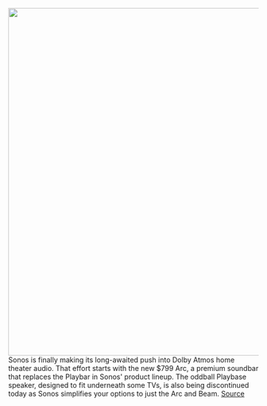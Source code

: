<img src='https://cdn.vox-cdn.com/thumbor/mmAwx-cf_VqEk87yEbmwX8nLC6M=/0x0:2040x1364/1200x0/filters:focal(0x0:2040x1364):no_upscale()/cdn.vox-cdn.com/uploads/chorus_asset/file/19947837/SonosArcWithSubandRears.jpg' width='700px' /><br/>
Sonos is finally making its long-awaited push into Dolby Atmos home theater audio. That effort starts with the new $799 Arc, a premium soundbar that replaces the Playbar in Sonos' product lineup. The oddball Playbase speaker, designed to fit underneath some TVs, is also being discontinued today as Sonos simplifies your options to just the Arc and Beam.
<a href='https://www.theverge.com/2020/5/6/21248430/sonos-arc-dolby-atmos-soundbar-announced-features-price-date'> Source <a/>